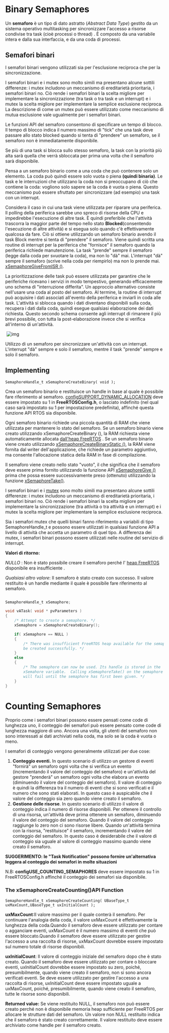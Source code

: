 # Binary Semaphores

Un **semaforo** è un tipo di dato astratto (*Abstract Data Type*) gestito da un sistema operativo multitasking per sincronizzare l'accesso a risorse condivise tra task (cioè processi o thread) . È composto da una variabile intera e dalla sua interfaccia, e da una coda di processi.

## Semafori binari

I semafori binari vengono utilizzati sia per l'esclusione reciproca che per la sincronizzazione.

I semafori binari e i mutex sono molto simili ma presentano alcune  sottili differenze: i mutex includono un meccanismo di ereditarietà  prioritaria, i semafori binari no. Ciò rende i semafori binari la scelta migliore per implementare la sincronizzazione (tra task o tra task e un interrupt) e i mutex la scelta migliore per implementare  la semplice esclusione reciproca. La descrizione di come un mutex può essere utilizzato come meccanismo di mutua  esclusione vale ugualmente per i semafori binari. 

Le funzioni API del semaforo consentono di specificare un tempo di blocco. Il tempo di blocco indica il numero massimo di "tick" che una task deve passare allo stato blocked quando si tenta di "prendere" un semaforo, se il semaforo non è immediatamente disponibile. 

Se più di una task si blocca sullo stesso semaforo, la task con la priorità più alta sarà quella che verrà sbloccata per prima  una volta che il semaforo sarà disponibile.

Pensa a un semaforo binario come a una coda che può contenere solo un elemento. La coda può quindi essere solo vuota o piena **(quindi binaria)**. Le task e le interruzioni che utilizzano la coda non si preoccupano di ciò che contiene la coda: vogliono solo sapere se la coda è vuota o piena. Questo meccanismo può essere sfruttato per sincronizzare (ad esempio) una task con un interrupt. 

Considera il caso in cui una task viene utilizzata per riparare una  periferica. Il polling della periferica sarebbe uno spreco di risorse  della CPU e impedirebbe l'esecuzione di altre task. È quindi  preferibile che l'attività trascorra la maggior parte del tempo nello  stato **Blocked**(consentendo l'esecuzione di altre attività) e si esegua  solo quando c'è effettivamente qualcosa da fare. Ciò si ottiene utilizzando un semaforo binario avendo il task Block mentre si tenta di  "prendere" il semaforo. Viene quindi scritta una routine di interrupt  per la periferica che "fornisce" il semaforo quando la periferica richiede manutenzione. La task "prende" sempre il semaforo (legge  dalla coda per svuotare la coda), ma non lo "dà" mai. L'interrupt "dà"  sempre il semaforo (scrive nella coda per riempirlo) ma non lo prende  mai. <u>xSemaphoreGiveFromISR ()</u>.

La prioritizzazione delle task può essere utilizzata per garantire  che le periferiche ricevano i servizi in modo tempestivo, generando  efficacemente uno schema di "interruzione differita". Un approccio alternativo consiste nell'usare una coda al posto del  semaforo. Al termine, la routine di interrupt può acquisire i dati  associati all'evento della periferica e inviarli in coda alle task.  L'attività si sblocca quando i dati diventano disponibili sulla coda,  recupera i dati dalla coda, quindi esegue qualsiasi elaborazione dei  dati richiesta. Questo secondo schema consente agli interrupt di  rimanere il più brevi possibile, con tutta la post-elaborazione invece  che si verifica all'interno di un'attività. 

​                                         ![img](https://www.freertos.org/wp-content/uploads/2018/07/binary-semaphore.gif)

Utilizzo di un semaforo per sincronizzare un'attività con un interrupt. L'interrupt "dà" sempre e solo il semaforo, mentre il task "prende" sempre e solo il semaforo.

## Implementing

`SemaphoreHandle_t xSemaphoreCreateBinary( void );`

Crea un semaforo binario  e restituisce un handle in base al quale è possibile fare riferimento al semaforo. <u>configSUPPORT_DYNAMIC_ALLOCATION</u>  deve essere impostato su 1 in **FreeRTOSConfig.h**, o lasciato indefinito  (nel qual caso sarà impostato su 1 per impostazione predefinita),  affinché questa funzione API RTOS sia disponibile.

Ogni semaforo binario richiede una piccola quantità di RAM che viene  utilizzata per mantenere lo stato del semaforo. Se un semaforo binario  viene creato utilizzando xSemaphoreCreateBinary (), la RAM richiesta  viene automaticamente allocata [dall'heap FreeRTOS](https://translate.googleusercontent.com/translate_c?depth=1&hl=it&pto=aue&rurl=translate.google.it&sl=auto&sp=nmt4&tl=it&u=https://www.freertos.org/a00111.html&usg=ALkJrhiWJttMCQYaIEATq_oAKDOzu9K2sA) . Se un semaforo binario viene creato utilizzando <u>xSemaphoreCreateBinaryStatic ()</u>,  la RAM viene fornita dal writer dell'applicazione, che richiede un  parametro aggiuntivo, ma consente l'allocazione statica della RAM in  fase di compilazione.

Il semaforo viene creato nello stato "vuoto", il che significa che il semaforo deve essere prima fornito utilizzando la funzione API <u>xSemaphoreGive ()</u> prima che possa essere successivamente preso (ottenuto) utilizzando la funzione <u>xSemaphoreTake()</u>.

I semafori binari e i [mutex](https://translate.googleusercontent.com/translate_c?depth=1&hl=it&pto=aue&rurl=translate.google.it&sl=auto&sp=nmt4&tl=it&u=https://www.freertos.org/CreateMutex.html&usg=ALkJrhgOzciEg8OhYN7zvWY2m1Xt9q2uww) sono molto simili ma presentano alcune sottili differenze: i mutex  includono un meccanismo di ereditarietà prioritaria, i semafori binari  no. Ciò rende i  semafori binari la scelta migliore per implementare la sincronizzazione  (tra attività o tra attività e un interrupt) e i mutex la scelta  migliore per implementare la semplice esclusione reciproca.

Sia i semafori mutex che quelli binari fanno riferimento a variabili di  tipo SemaphoreHandle_t e possono essere utilizzati in qualsiasi funzione API a livello di attività che accetta un parametro di quel tipo. A differenza dei mutex, i semafori binari possono essere utilizzati nelle routine del servizio di interrupt.

**Valori di ritorno:**

*NULLO* : Non è stato possibile creare il semaforo perché l' [heap FreeRTOS](https://translate.googleusercontent.com/translate_c?depth=1&hl=it&pto=aue&rurl=translate.google.it&sl=auto&sp=nmt4&tl=it&u=https://www.freertos.org/a00111.html&usg=ALkJrhiWJttMCQYaIEATq_oAKDOzu9K2sA)  disponibile era insufficiente . 	      			 

*Qualsiasi altro valore*: Il semaforo è stato creato con successo. Il valore restituito è un handle mediante il quale è                    possibile fare riferimento al semaforo. 				

```c

SemaphoreHandle_t xSemaphore;

void vATask( void * pvParameters )
{
    /* Attempt to create a semaphore. */
    xSemaphore = xSemaphoreCreateBinary();

    if( xSemaphore == NULL )
    {
        /* There was insufficient FreeRTOS heap available for the semaphore to
        be created successfully. */
    }
    else
    {
        /* The semaphore can now be used. Its handle is stored in the
        xSemahore variable.  Calling xSemaphoreTake() on the semaphore here
        will fail until the semaphore has first been given. */
    }
}
```

# Counting Semaphores

Proprio come i semafori binari possono essere pensati come code di lunghezza  uno, il conteggio dei semafori può essere pensato come code di lunghezza maggiore di uno. Ancora una volta, gli utenti del semaforo non sono interessati ai dati archiviati nella coda, ma solo se la coda è vuota o meno.

I semafori di conteggio vengono generalmente utilizzati per due cose:  	

1. **Conteggio eventi.** In questo scenario di utilizzo un gestore di eventi "fornirà" un  semaforo ogni volta che si verifica un evento (incrementando il valore  del conteggio del semaforo) e un'attività del gestore "prenderà" un  semaforo ogni volta che elabora un evento (diminuendo il valore del  conteggio del semaforo). Il valore di conteggio è quindi la differenza tra il numero di eventi che  si sono verificati e il numero che sono stati elaborati. In questo caso è auspicabile che il valore del conteggio sia zero quando viene creato il semaforo.  
2. **Gestione delle risorse**. In questo scenario di utilizzo il valore di conteggio indica il numero di risorse disponibili. Per ottenere il controllo di una risorsa, un'attività deve prima ottenere  un semaforo, diminuendo il valore del conteggio del semaforo. Quando il valore del conteggio raggiunge lo zero non ci sono risorse libere. Quando un'attività termina con la risorsa, "restituisce" il semaforo, incrementando il valore del conteggio del semaforo. In questo caso è desiderabile che il valore di conteggio sia uguale al  valore di conteggio massimo quando viene creato il semaforo.

**SUGGERIMENTO: le "Task Notification" possono fornire un'alternativa leggera al conteggio dei semafori in molte situazioni** 

N.B: **configUSE_COUNTING_SEMAPHORES** deve essere impostato su 1 in FreeRTOSConfig.h affinché il conteggio dei semafori sia disponibile.

### The xSemaphoreCreateCounting()API Function

`SemaphoreHandle_t xSemaphoreCreateCounting( UBaseType_t uxMaxCount,UBaseType_t uxInitialCount );`

**uxMaxCount**:Il valore massimo per il quale conterà il semaforo. Per continuare l'analogia della coda, il valore uxMaxCount è effettivamente la lunghezza della coda.Quando il semaforo deve essere utilizzato per contare o agganciare eventi, uxMaxCount è il numero massimo di eventi che può essere bloccato.Quando il semaforo deve essere utilizzato per gestire l'accesso a una raccolta di risorse, uxMaxCount dovrebbe essere impostato sul numero totale di risorse disponibili.

**uxInitialCount**: Il valore di conteggio iniziale del semaforo dopo che è stato creato. Quando il semaforo deve essere utilizzato per contare o bloccare eventi, uxInitialCount dovrebbe essere impostato su zero, poiché, presumibilmente, quando viene creato il semaforo, non si sono ancora verificati eventi. Se deve essere utilizzato per gestire l'accesso a una raccolta di risorse, uxInitialCount deve essere impostato uguale a uxMaxCount, poiché, presumibilmente, quando viene creato il semaforo, tutte le risorse sono disponibili.

**Returned value:** Se viene restituito NULL, il semaforo non può essere creato perché non è disponibile memoria heap sufficiente per FreeRTOS per allocare le strutture dati del semaforo. Un valore non NULL restituito indica che il semaforo è stato creato correttamente. Il valore restituito deve essere archiviato come handle per il semaforo creato.

